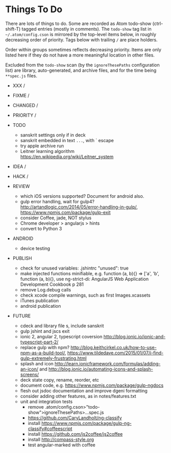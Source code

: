 Things To Do
============

There are lots of things to do. Some are recorded as Atom todo-show (ctrl-shift-T) tagged entries (mostly in comments). The `todo-show` tag list in `~/.atom/config.cson` is mirrored by the top-level items below, in roughly decreasing order of priority. Tags below with trailing `/` are place holders. 

Order within groups sometimes reflects decreasing priority. Items are only listed here if they do not have a more meaningful location in other files. 

Excluded from the `todo-show` scan (by the `ignoreThesePaths` configuration list) are library, auto-generated, and archive files, and for the time being `**spec.js` files.

- XXX /

- FIXME /

- CHANGED /

- PRIORITY /

- TODO
  - sanskrit settings only if in deck
  - sanskrit embedded in text `...`, with \` escape
  - try apple archive run
  - Leitner learning algorithm https://en.wikipedia.org/wiki/Leitner_system

- IDEA /

- HACK /

- REVIEW
  - which iOS versions supported? Document for android also.
  - gulp error handling, wait for gulp4? http://artandlogic.com/2014/05/error-handling-in-gulp/, https://www.npmjs.com/package/gulp-exit
  - consider Coffee, jade, NOT stylus
  - Chrome developer > angularjs > hints
  - convert to Python 3
  
- ANDROID
  - device testing

- PUBLISH
  - check for unused variables: .jshintrc "unused": true
  - make injected functions minifiable, e.g. function (a, b){} => ['a', 'b', function (a, b){}, use ng-strict-di: AngularJS Web Application Development Cookbook p 281
  - remove Log.debug calls
  - check xcode compile warnings, such as first Images.xcassets
  - iTunes publication
  - android publication

- FUTURE
  - cdeck and library file s, include sanskrit
  - gulp jshint and jscs exit
  - ionic 2, angular 2, typescript coversion http://blog.ionic.io/ionic-and-typescript-part-2/
  - replace gulp with npm? http://blog.keithcirkel.co.uk/how-to-use-npm-as-a-build-tool/, https://www.tildedave.com/2015/01/07/i-find-gulp-extremely-frustrating.html
  - splash and icon http://learn.ionicframework.com/formulas/adding-an-icon/ and  http://blog.ionic.io/automating-icons-and-splash-screens/ 
  - deck state copy, rename, reorder, etc
  - document code, e.g. https://www.npmjs.com/package/gulp-ngdocs
  - flesh out jsdoc documentation and improve dgeni formatting
  - consider adding other features, as in notes/features.txt
  - unit and integration tests
    - remove .atom/config.cson>"todo-show">ignoreThesePaths>...spec.js
    - https://github.com/CaryLandholt/ng-classify
    - install https://www.npmjs.com/package/gulp-ng-classify#coffeescript
    - install https://github.com/js2coffee/js2coffee
    - install http://compass-style.org
    - test angular-marked with coffee
